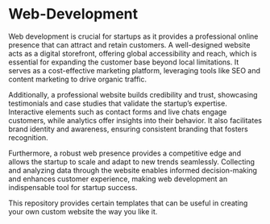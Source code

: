 # Web-Development

Web development is crucial for startups as it provides a professional online presence that can attract and retain customers. A well-designed website acts as a digital storefront, offering global accessibility and reach, which is essential for expanding the customer base beyond local limitations. It serves as a cost-effective marketing platform, leveraging tools like SEO and content marketing to drive organic traffic. 

Additionally, a professional website builds credibility and trust, showcasing testimonials and case studies that validate the startup’s expertise. Interactive elements such as contact forms and live chats engage customers, while analytics offer insights into their behavior. It also facilitates brand identity and awareness, ensuring consistent branding that fosters recognition. 

Furthermore, a robust web presence provides a competitive edge and allows the startup to scale and adapt to new trends seamlessly. Collecting and analyzing data through the website enables informed decision-making and enhances customer experience, making web development an indispensable tool for startup success.

This repository provides certain templates that can be useful in creating your own custom website the way you like it. 
